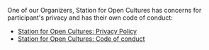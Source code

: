 One of our Organizers, Station for Open Cultures has concerns for participant's privacy and has their own code of conduct:
- [Station for Open Cultures: Privacy Policy](https://docs.google.com/document/d/1C4ItsAKa6wyWZNWnbh16c7t44MjKzvva1sg43qJYhj8/edit)
- [Station for Open Cultures: Code of conduct](https://docs.google.com/document/d/1bx-DDxRG40uQY0-yrN7imkrUFTfddX11mxASsyDQmaU/edit)
